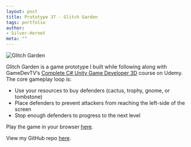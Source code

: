 ```yaml
---
layout: post
title: Prototype 37 - Glitch Garden
tags: portfolio
author:
- Silver-Hornet
meta: ""
---
```


![Glitch Garden]({{site.url}}/glitch-garden.gif)

Glitch Garden is a game prototype I built while following along with GameDevTV’s [Complete C# Unity Game Developer 3D](https://www.udemy.com/course/unitycourse2/) course on Udemy. The core gameplay loop is:

- Use your resources to buy defenders (cactus, trophy, gnome, or tombstone)
- Place defenders to prevent attackers from reaching the left-side of the screen
- Stop enough defenders to progress to the next level

Play the game in your browser [here](https://play.unity.com/mg/other/glitch-garden-5).

View my GitHub repo [here](https://github.com/silver-hornet/gamedevtv-glitch-garden).